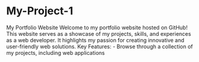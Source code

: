 # My-Project-1
My Portfolio Website  Welcome to my portfolio website hosted on GitHub! This website serves as a showcase of my projects, skills, and experiences as a web developer. It highlights my passion for creating innovative and user-friendly web solutions.  Key Features: - Browse through a collection of my projects, including web applications 
